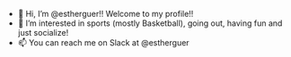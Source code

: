 - 👋 Hi, I’m @estherguer!! Welcome to my profile!!
- 👀 I’m interested in sports (mostly Basketball), going out, having fun and just socialize! 
- 📫 You can reach me on Slack at @estherguer 

<!---
estherguer/estherguer is a ✨ special ✨ repository because its `README.md` (this file) appears on your GitHub profile.
You can click the Preview link to take a look at your changes.
--->
